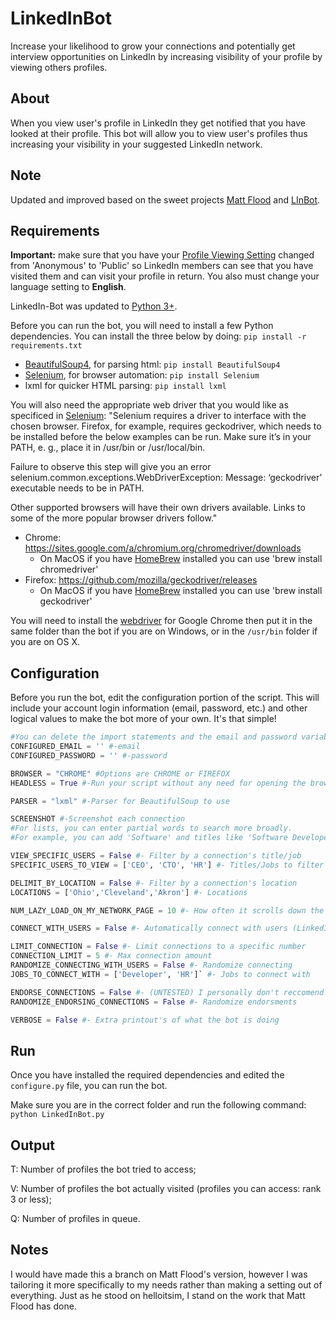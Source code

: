 # LinkedInBot
Increase your likelihood to grow your connections and potentially get interview opportunities on LinkedIn by increasing visibility of your profile by viewing others profiles.
## About
When you view user's profile in LinkedIn they get notified that you have looked at their profile. This bot will allow you to view user's profiles thus increasing your visibility in your suggested LinkedIn network.

## Note

Updated and improved based on the sweet projects [Matt Flood](https://github.com/MattFlood7/LinkedInBot) and [LInBot](https://github.com/helloitsim/LInBot).

## Requirements

**Important:** make sure that you have your [Profile Viewing Setting](https://www.linkedin.com/settings/?trk=nav_account_sub_nav_settings) changed from 'Anonymous' to  'Public' so LinkedIn members can see that you have visited them and can visit your profile in return.
You also must change your language setting to **English**.

LinkedIn-Bot was updated to [Python 3+](https://www.python.org/downloads).

Before you can run the bot, you will need to install a few Python dependencies.
You can install the three below by doing: `pip install -r requirements.txt`

* [BeautifulSoup4](https://pypi.python.org/pypi/beautifulsoup4), for parsing html: `pip install BeautifulSoup4`
* [Selenium](http://www.seleniumhq.org/), for browser automation: `pip install Selenium`
* lxml for quicker HTML parsing: `pip install lxml`

You will also need the appropriate web driver that you would like as specificed in [Selenium](https://selenium-python.readthedocs.io/installation.html):
"Selenium requires a driver to interface with the chosen browser. Firefox, for example, requires geckodriver, which needs to be installed before the below examples can be run. Make sure it’s in your PATH, e. g., place it in /usr/bin or /usr/local/bin.

Failure to observe this step will give you an error selenium.common.exceptions.WebDriverException: Message: ‘geckodriver’ executable needs to be in PATH.

Other supported browsers will have their own drivers available. Links to some of the more popular browser drivers follow."
* Chrome:	https://sites.google.com/a/chromium.org/chromedriver/downloads
	* On MacOS if you have [HomeBrew](https://brew.sh) installed you can use 'brew install chromedriver'
* Firefox:	https://github.com/mozilla/geckodriver/releases
	* On MacOS if you have [HomeBrew](https://brew.sh) installed you can use 'brew install geckodriver'



You will need to install the [webdriver](https://sites.google.com/a/chromium.org/chromedriver/downloads) for Google Chrome then put it in the same folder than the bot if you are on Windows, or in the `/usr/bin` folder if you are on OS X.

## Configuration
Before you run the bot, edit the configuration portion of the script. This will include your account login information (email, password, etc.) and other logical values to make the bot more of your own. It's that simple!
```python
#You can delete the import statements and the email and password variables, I did not want to push my passwords
CONFIGURED_EMAIL = '' #-email
CONFIGURED_PASSWORD = '' #-password

BROWSER = "CHROME" #Options are CHROME or FIREFOX
HEADLESS = True #-Run your script without any need for opening the browser! Only works for Firefox...

PARSER = "lxml" #-Parser for BeautifulSoup to use

SCREENSHOT #-Screenshot each connection
#For lists, you can enter partial words to search more broadly.
#For example, you can add 'Software' and titles like 'Software Developer' and 'Software Engineer' should work.

VIEW_SPECIFIC_USERS = False #- Filter by a connection's title/job
SPECIFIC_USERS_TO_VIEW = ['CEO', 'CTO', 'HR'] #- Titles/Jobs to filter by

DELIMIT_BY_LOCATION = False #- Filter by a connection's location
LOCATIONS = ['Ohio','Cleveland','Akron'] #- Locations

NUM_LAZY_LOAD_ON_MY_NETWORK_PAGE = 10 #- How often it scrolls down the page, raise this number if you have view specific user on.

CONNECT_WITH_USERS = False #- Automatically connect with users (LinkedIn's limit is 15,000)

LIMIT_CONNECTION = False #- Limit connections to a specific number
CONNECTION_LIMIT = 5 #- Max connection amount
RANDOMIZE_CONNECTING_WITH_USERS = False #- Randomize connecting
JOBS_TO_CONNECT_WITH = ['Developer', 'HR']` #- Jobs to connect with

ENDORSE_CONNECTIONS = False #- (UNTESTED) I personally don't reccomend doing this, I will get it working and test it. However, it weakens any signifigance the whole endorsement section has if you are not personally vouching for a person's skills
RANDOMIZE_ENDORSING_CONNECTIONS = False #- Randomize endorsments

VERBOSE = False #- Extra printout's of what the bot is doing
```


## Run
Once you have installed the required dependencies and edited the `configure.py` file, you can run the bot.

Make sure you are in the correct folder and run the following command: `python LinkedInBot.py`

## Output

T: Number of profiles the bot tried to access;

V: Number of profiles the bot actually visited (profiles you can access: rank 3 or less);

Q: Number of profiles in queue.

## Notes
I would have made this a branch on Matt Flood's version, however I was tailoring it more specifically to my needs rather than making a setting out of everything. Just as he stood on helloitsim, I stand on the work that Matt Flood has done.